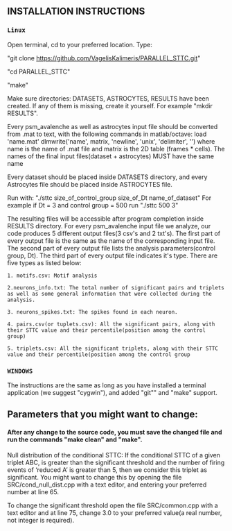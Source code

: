 ## **INSTALLATION INSTRUCTIONS**

### `Linux`

Open terminal, cd to your preferred location. 
Type:

"git clone https://github.com/VagelisKalimeris/PARALLEL_STTC.git"

"cd PARALLEL_STTC"

"make"

Make sure directories: DATASETS, ASTROCYTES, RESULTS have been created. If any of them is missing, create it yourself. For example "mkdir RESULTS".

Every psm_avalenche as well as astrocytes input file should be converted from .mat to text, with the following commands in matlab/octave:
	load 'name.mat'
	dlmwrite('name', matrix, 'newline', 'unix', 'delimiter', '')
where name is the name of .mat file and matrix is the 2D table (frames * cells).
The names of the final input files(dataset + astrocytes) MUST have the same name

Every dataset should be placed inside DATASETS directory, and every Astrocytes file should be placed inside ASTROCYTES file.

Run with: "./sttc size_of_control_group size_of_Dt name_of_dataset"
For example if Dt = 3 and control group = 500 run "./sttc 500 3"

The resulting files will be accessible after program completion inside RESULTS directory. 
For every psm_avalenche input file we analyze, our code produces 5 different output files(3 csv's and 2 txt's).
The first part of every output file is the same as the name of the corresponding input file.
The second part of every output file lists the analysis parameters(control group, Dt).
The third part of every output file indicates it's type.
There are five types as listed below:

	1. motifs.csv: Motif analysis

	2.neurons_info.txt: The total number of significant pairs and triplets as well as some general information that were collected during the analysis.

	3. neurons_spikes.txt: The spikes found in each neuron.

	4. pairs.csv(or tuplets.csv): All the significant pairs, along with their STTC value and their percentile(position among the control group)

	5. triplets.csv: All the significant triplets, along with their STTC value and their percentile(position among the control group
		

### `WINDOWS`

The instructions are the same as long as you have installed a terminal application (we suggest "cygwin"), and added "git"" and "make" support.



## **Parameters that you might want to change:**

#### After any change to the source code, you must save the changed file and run the commands "make clean" and "make".

Null distribution of the conditional STTC: If the conditional STTC of a given triplet ABC, is greater than the significant threshold and the number of firing events of ‘reduced A’ is greater than 5, then we consider this triplet as significant.
You might want to change this by opening the file SRC/cond_null_dist.cpp with a text editor, and entering your preferred number at line 65.

To change the significant threshold open the file SRC/common.cpp with a text editor and at line 75, change 3.0 to your preferred value(a real number, not integer is required).
